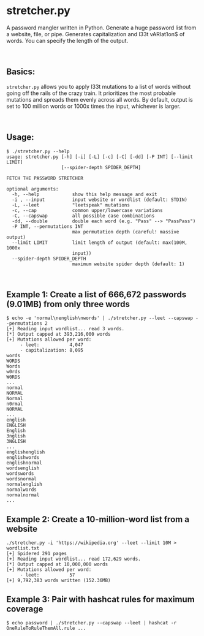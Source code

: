 # stretcher.py

A password mangler written in Python.  Generate a huge password list from a website, file, or pipe.  Generates capitalization and l33t vARIat1on$ of words.  You can specify the length of the output.

<br>

## Basics:
`stretcher.py` allows you to apply l33t mutations to a list of words without going off the rails of the crazy train.  It prioritizes the most probable mutations and spreads them evenly across all words.  By default, output is set to 100 million words or 1000x times the input, whichever is larger.

<br>

## Usage:
~~~
$ ./stretcher.py --help
usage: stretcher.py [-h] [-i] [-L] [-c] [-C] [-dd] [-P INT] [--limit LIMIT]
                    [--spider-depth SPIDER_DEPTH]

FETCH THE PASSWORD STRETCHER

optional arguments:
  -h, --help            show this help message and exit
  -i , --input          input website or wordlist (default: STDIN)
  -L, --leet            "leetspeak" mutations
  -c, --cap             common upper/lowercase variations
  -C, --capswap         all possible case combinations
  -dd, --double         double each word (e.g. "Pass" --> "PassPass")
  -P INT, --permutations INT
                        max permutation depth (careful! massive output)
  --limit LIMIT         limit length of output (default: max(100M, 1000x
                        input))
  --spider-depth SPIDER_DEPTH
                        maximum website spider depth (default: 1)
~~~

<br>

## Example 1: Create a list of 666,672 passwords (9.01MB) from only three words
~~~
$ echo -e 'normal\nenglish\nwords' | ./stretcher.py --leet --capswap --permutations 2
[+] Reading input wordlist... read 3 words.
[*] Output capped at 393,216,000 words
[+] Mutations allowed per word:
     - leet:           4,047
     - capitalization: 8,095
words
WORDS
Words
w0rds
W0RDS
...
normal
NORMAL
Normal
n0rmal
N0RMAL
...
english
ENGLISH
English
3nglish
3NGLISH
...
englishenglish
englishwords
englishnormal
wordsenglish
wordswords
wordsnormal
normalenglish
normalwords
normalnormal
...
~~~

## Example 2: Create a 10-million-word list from a website
~~~
./stretcher.py -i 'https://wikipedia.org' --leet --limit 10M > wordlist.txt
[+] Spidered 291 pages
[+] Reading input wordlist... read 172,629 words.
[*] Output capped at 10,000,000 words
[+] Mutations allowed per word:
     - leet:           57
[+] 9,792,383 words written (152.36MB)
~~~

## Example 3: Pair with hashcat rules for maximum coverage
~~~
$ echo password | ./stretcher.py --capswap --leet | hashcat -r OneRuleToRuleThemAll.rule ...
~~~

<br>
